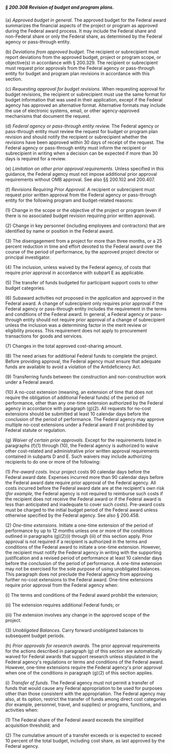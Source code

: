 ##### § 200.308 Revision of budget and program plans. #####

(a) *Approved budget in general.* The approved budget for the Federal award summarizes the financial aspects of the project or program as approved during the Federal award process. It may include the Federal share and non-Federal share or only the Federal share, as determined by the Federal agency or pass-through entity.

(b) *Deviations from approved budget.* The recipient or subrecipient must report deviations from the approved budget, project or program scope, or objective(s) in accordance with § 200.329. The recipient or subrecipient must request prior approvals from the Federal agency or pass-through entity for budget and program plan revisions in accordance with this section.

(c) *Requesting approval for budget revisions.* When requesting approval for budget revisions, the recipient or subrecipient must use the same format for budget information that was used in their application, except if the Federal agency has approved an alternative format. Alternative formats may include the use of electronic systems, email, or other agency-approved mechanisms that document the request.

(d) *Federal agency or pass-through entity review.* The Federal agency or pass-through entity must review the request for budget or program plan revision and should notify the recipient or subrecipient whether the revisions have been approved within 30 days of receipt of the request. The Federal agency or pass-through entity must inform the recipient or subrecipient in writing when a decision can be expected if more than 30 days is required for a review.

(e) *Limitation on other prior approval requirements.* Unless specified in this guidance, the Federal agency must not impose additional prior approval requirements without OMB approval. See also §§ 200.102 and 200.407.

(f) *Revisions Requiring Prior Approval.* A recipient or subrecipient must request prior written approval from the Federal agency or pass-through entity for the following program and budget-related reasons:

(1) Change in the scope or the objective of the project or program (even if there is no associated budget revision requiring prior written approval).

(2) Change in key personnel (including employees and contractors) that are identified by name or position in the Federal award.

(3) The disengagement from a project for more than three months, or a 25 percent reduction in time and effort devoted to the Federal award over the course of the period of performance, by the approved project director or principal investigator.

(4) The inclusion, unless waived by the Federal agency, of costs that require prior approval in accordance with subpart E as applicable.

(5) The transfer of funds budgeted for participant support costs to other budget categories.

(6) Subaward activities not proposed in the application and approved in the Federal award. A change of subrecipient only requires prior approval if the Federal agency or pass-through entity includes the requirement in the terms and conditions of the Federal award. In general, a Federal agency or pass-through entity should not require prior approval of a change of subrecipient unless the inclusion was a determining factor in the merit review or eligibility process. This requirement does not apply to procurement transactions for goods and services.

(7) Changes in the total approved cost-sharing amount.

(8) The need arises for additional Federal funds to complete the project. Before providing approval, the Federal agency must ensure that adequate funds are available to avoid a violation of the Antideficiency Act.

(9) Transferring funds between the construction and non-construction work under a Federal award.

(10) A no-cost extension (meaning, an extension of time that does not require the obligation of additional Federal funds) of the period of performance, other than any one-time extension authorized by the Federal agency in accordance with paragraph (g)(2). All requests for no-cost extensions should be submitted at least 10 calendar days before the conclusion of the period of performance. The Federal agency may approve multiple no-cost extensions under a Federal award if not prohibited by Federal statute or regulation.

(g) *Waiver of certain prior approvals.* Except for the requirements listed in paragraphs (f)(1) through (10), the Federal agency is authorized to waive other cost-related and administrative prior written approval requirements contained in subparts D and E. Such waivers may include authorizing recipients to do one or more of the following:

(1) *Pre-award costs.* Incur project costs 90 calendar days before the Federal award date. Expenses incurred more than 90 calendar days before the Federal award date require prior approval of the Federal agency. All costs incurred before the Federal award date are at the recipient's own risk (*for example,* the Federal agency is not required to reimburse such costs if the recipient does not receive the Federal award or if the Federal award is less than anticipated and inadequate to cover such costs). Pre-award costs must be charged to the initial budget period of the Federal award unless otherwise specified by the Federal agency. See also § 200.458.

(2) *One-time extensions.* Initiate a one-time extension of the period of performance by up to 12 months unless one or more of the conditions outlined in paragraphs (g)(2)(i) through (iii) of this section apply. Prior approval is not required if a recipient is authorized in the terms and conditions of the Federal award to initiate a one-time extension. However, the recipient must notify the Federal agency in writing with the supporting justification and a revised period of performance at least 10 calendar days before the conclusion of the period of performance. A one-time extension may not be exercised for the sole purpose of using unobligated balances. This paragraph does not preclude the Federal agency from approving further no-cost extensions to the Federal award. One-time extensions require prior approval from the Federal agency when:

(i) The terms and conditions of the Federal award prohibit the extension;

(ii) The extension requires additional Federal funds; or

(iii) The extension involves any change in the approved scope of the project.

(3) *Unobligated Balances.* Carry forward unobligated balances to subsequent budget periods.

(h) *Prior approvals for research awards.* The prior approval requirements for the actions described in paragraph (g) of this section are automatically waived for Federal awards that support research unless stipulated in the Federal agency's regulations or terms and conditions of the Federal award. However, one-time extensions require the Federal agency's prior approval when one of the conditions in paragraph (g)(2) of this section applies.

(i) *Transfer of funds.* The Federal agency must not permit a transfer of funds that would cause any Federal appropriation to be used for purposes other than those consistent with the appropriation. The Federal agency may also, at its option, restrict the transfer of funds among direct cost categories (for example, personnel, travel, and supplies) or programs, functions, and activities when:

(1) The Federal share of the Federal award exceeds the simplified acquisition threshold; and

(2) The cumulative amount of a transfer exceeds or is expected to exceed 10 percent of the total budget, including cost share, as last approved by the Federal agency.